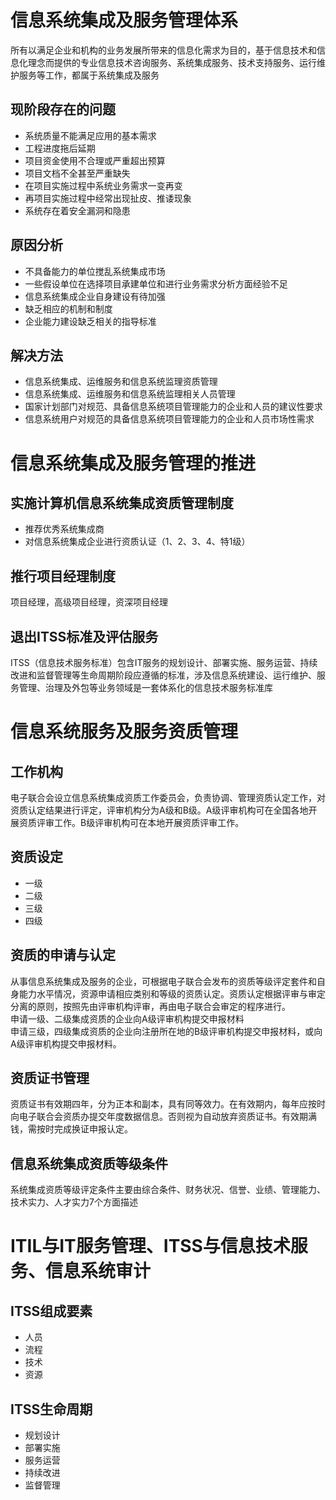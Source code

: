 # 信息系统集成及服务管理体系
所有以满足企业和机构的业务发展所带来的信息化需求为目的，基于信息技术和信息化理念而提供的专业信息技术咨询服务、系统集成服务、技术支持服务、运行维护服务等工作，都属于系统集成及服务
## 现阶段存在的问题
+ 系统质量不能满足应用的基本需求
+ 工程进度拖后延期
+ 项目资金使用不合理或严重超出预算
+ 项目文档不全甚至严重缺失
+ 在项目实施过程中系统业务需求一变再变
+ 再项目实施过程中经常出现扯皮、推诿现象
+ 系统存在着安全漏洞和隐患
## 原因分析
+ 不具备能力的单位搅乱系统集成市场
+ 一些假设单位在选择项目承建单位和进行业务需求分析方面经验不足
+ 信息系统集成企业自身建设有待加强
+ 缺乏相应的机制和制度
+ 企业能力建设缺乏相关的指导标准
## 解决方法
+ 信息系统集成、运维服务和信息系统监理资质管理
+ 信息系统集成、运维服务和信息系统监理相关人员管理
+ 国家计划部门对规范、具备信息系统项目管理能力的企业和人员的建议性要求
+ 信息系统用户对规范的具备信息系统项目管理能力的企业和人员市场性需求

# 信息系统集成及服务管理的推进
## 实施计算机信息系统集成资质管理制度
+ 推荐优秀系统集成商
+ 对信息系统集成企业进行资质认证（1、2、3、4、特1级）
## 推行项目经理制度
项目经理，高级项目经理，资深项目经理
## 退出ITSS标准及评估服务
ITSS（信息技术服务标准）包含IT服务的规划设计、部署实施、服务运营、持续改进和监督管理等生命周期阶段应遵循的标准，涉及信息系统建设、运行维护、服务管理、治理及外包等业务领域是一套体系化的信息技术服务标准库

# 信息系统服务及服务资质管理
## 工作机构
电子联合会设立信息系统集成资质工作委员会，负责协调、管理资质认定工作，对资质认定结果进行评定，评审机构分为A级和B级。A级评审机构可在全国各地开展资质评审工作。B级评审机构可在本地开展资质评审工作。
## 资质设定
+ 一级
+ 二级
+ 三级
+ 四级
## 资质的申请与认定
从事信息系统集成及服务的企业，可根据电子联合会发布的资质等级评定套件和自身能力水平情况，资源申请相应类别和等级的资质认定。资质认定根据评审与审定分离的原则，按照先由评审机构评审，再由电子联合会审定的程序进行。  
申请一级、二级集成资质的企业向A级评审机构提交申报材料  
申请三级，四级集成资质的企业向注册所在地的B级评审机构提交申报材料，或向A级评审机构提交申报材料。
## 资质证书管理
资质证书有效期四年，分为正本和副本，具有同等效力。在有效期内，每年应按时向电子联合会资质办提交年度数据信息。否则视为自动放弃资质证书。有效期满钱，需按时完成换证申报认定。
## 信息系统集成资质等级条件
系统集成资质等级评定条件主要由综合条件、财务状况、信誉、业绩、管理能力、技术实力、人才实力7个方面描述

# ITIL与IT服务管理、ITSS与信息技术服务、信息系统审计
## ITSS组成要素
+ 人员
+ 流程
+ 技术
+ 资源
## ITSS生命周期
+ 规划设计
+ 部署实施
+ 服务运营
+ 持续改进
+ 监督管理












